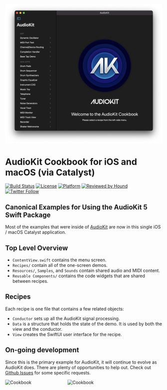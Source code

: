 <img src="images/CookbookMac.png" alt="Cookbook" />

# AudioKit Cookbook for iOS and macOS (via Catalyst)

[![Build Status](https://github.com/AudioKit/Cookbook/workflows/CI/badge.svg)](https://github.com/AudioKit/Cookbook/actions?query=workflow%3ACI)
[![License](https://img.shields.io/cocoapods/l/AudioKit.svg?style=flat)](https://github.com/AudioKit/AudioKit/blob/v5-main/LICENSE)
[![Platform](https://img.shields.io/cocoapods/p/AudioKit.svg?style=flat)](https://github.com/AudioKit/AudioKit/)
[![Reviewed by Hound](https://img.shields.io/badge/Reviewed_by-Hound-8E64B0.svg)](https://houndci.com)
[![Twitter Follow](https://img.shields.io/twitter/follow/AudioKitPro.svg?style=social)](http://twitter.com/AudioKitPro)

## Canonical Examples for Using the AudioKit 5 Swift Package

Most of the examples that were inside of [AudioKit](https://github.com/AudioKit/AudioKit/) are now in this single iOS / macOS Catalyst application.

## Top Level Overview

* `ContentView.swift` contains the menu screen.
* `Recipes/` contain all of the one-screen demos.
* `Resources/`, `Samples`, and `Sounds` contain shared audio and MIDI content.
* `Reusable Components/` contains the code widgets that are shared between recipes.

## Recipes

Each recipe is one file that contains a few related objects:

* `Conductor` sets up all the AudioKit signal processing.
* `Data` is a structure that holds the state of the demo. It is used by both the view and the conductor.
* `View` creates the SwiftUI user interface for the recipe.

## On-going development

Since this is the primary example for AudioKit, it will continue to evolve as AudioKit does. There are plenty of opportunities to help out.
Check out [Github Issues](https://github.com/AudioKit/Cookbook/issues) for some specific requests.

<img src="https://github.com/AudioKit/Cookbook/blob/main/images/Cookbook.png" alt="Cookbook" width="200" align=left />
<img src="https://github.com/AudioKit/Cookbook/blob/main/images/Cookbook2.png" alt="Cookbook" width="200"/>
